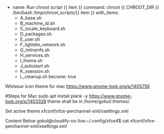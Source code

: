 - name: Run chroot script {{ item }}
  command: chroot {{ CHROOT_DIR }} /bin/bash /tmp/chroot_scripts/{{ item }}
  with_items:
    - A_base.sh
    - B_machine_id.sh
    - C_locale_keyboard.sh
    - D_packages.sh
    - E_user.sh
    - F_lightdm_network.sh
    - G_initramfs.sh
    - H_services.sh
    - I_theme.sh
    - J_autostart.sh
    - K_xsession.sh
    - L_cleanup.sh
  become: true


Whitesur icon theme for mac https://www.gnome-look.org/p/1405756

  #Steps for Mac
  sudo apt install plank -y
  https://www.gnome-look.org/p/1403328 theme shall be in /home/gokul/.themes/


  Set active theme
  xfconf/xfce-perchannel-xml/xsettings.xml

  Content Below
  gokul@cloudify-os-live:~/.config/xfce4$ cat xfconf/xfce-perchannel-xml/xsettings.xml 
<?xml version="1.0" encoding="UTF-8"?>

<channel name="xsettings" version="1.0">
  <property name="Net" type="empty">
    <property name="ThemeName" type="string" value="WhiteSur-Light"/>
    <property name="IconThemeName" type="empty"/>
    <property name="DoubleClickTime" type="empty"/>
    <property name="DoubleClickDistance" type="empty"/>
    <property name="DndDragThreshold" type="empty"/>
    <property name="CursorBlink" type="empty"/>
    <property name="CursorBlinkTime" type="empty"/>
    <property name="SoundThemeName" type="empty"/>
    <property name="EnableEventSounds" type="empty"/>
    <property name="EnableInputFeedbackSounds" type="empty"/>
    <property name="FallbackIconTheme" type="empty"/>
  </property>
  <property name="Xft" type="empty">
    <property name="DPI" type="empty"/>
    <property name="Antialias" type="empty"/>
    <property name="Hinting" type="empty"/>
    <property name="HintStyle" type="empty"/>
    <property name="RGBA" type="empty"/>
    <property name="Lcdfilter" type="empty"/>
  </property>
  <property name="Gtk" type="empty">
    <property name="CanChangeAccels" type="empty"/>
    <property name="ColorPalette" type="empty"/>
    <property name="FontName" type="empty"/>
    <property name="MonospaceFontName" type="empty"/>
    <property name="IconSizes" type="empty"/>
    <property name="KeyThemeName" type="empty"/>
    <property name="ToolbarStyle" type="empty"/>
    <property name="ToolbarIconSize" type="empty"/>
    <property name="MenuImages" type="empty"/>
    <property name="ButtonImages" type="empty"/>
    <property name="MenuBarAccel" type="empty"/>
    <property name="CursorThemeName" type="empty"/>
    <property name="CursorThemeSize" type="empty"/>
    <property name="DecorationLayout" type="empty"/>
    <property name="DialogsUseHeader" type="empty"/>
    <property name="TitlebarMiddleClick" type="empty"/>
  </property>
  <property name="Gdk" type="empty">
    <property name="WindowScalingFactor" type="empty"/>
  </property>
</channel>


